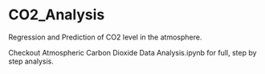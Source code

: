 # CO2_Analysis

Regression and Prediction of CO2 level in the atmosphere. 

Checkout Atmospheric Carbon Dioxide Data Analysis.ipynb for full, step by step analysis.
